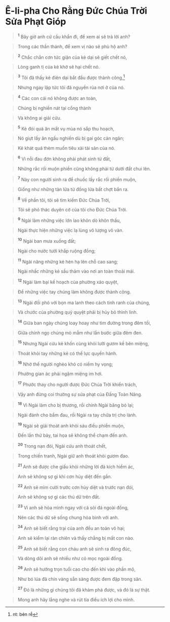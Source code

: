 

# Ê-li-pha Cho Rằng Đức Chúa Trời Sửa Phạt Gióp

> <sup><b>1</b></sup> Bây giờ anh cứ cầu khẩn đi, để xem ai sẽ trả lời anh?
>


> Trong các thần thánh, để xem vị nào sẽ phù hộ anh?
>


> <sup><b>2</b></sup> Chắc chắn cơn tức giận của kẻ dại sẽ giết chết nó,
>


> Lòng ganh tị của kẻ khờ sẽ hại chết nó.
>


> <sup><b>3</b></sup> Tôi đã thấy kẻ điên dại bắt đầu được thành công,[^1]
>


> Nhưng ngay lập tức tôi đã nguyền rủa nơi ở của nó.
>


> <sup><b>4</b></sup> Các con cái nó không được an toàn,
>


> Chúng bị nghiền nát tại cổng thành
>


> Và không ai giải cứu.
>


> <sup><b>5</b></sup> Kẻ đói quá ăn mất vụ mùa nó sắp thu hoạch,
>


> Nó giựt lấy ăn ngấu nghiến dù bị gai góc cản ngăn;
>


> Kẻ khát quá thèm muốn tiêu xài tài sản của nó.
>


> <sup><b>6</b></sup> Vì nỗi đau đớn không phải phát sinh từ đất,
>


> Những rắc rối muộn phiền cũng không phải từ dưới đất chui lên.
>


> <sup><b>7</b></sup> Này con người sinh ra để chuốc lấy rắc rối phiền muộn,
>


> Giống như những tàn lửa từ đống lửa bất chợt bắn ra.
>


> <sup><b>8</b></sup> Về phần tôi, tôi sẽ tìm kiếm Đức Chúa Trời,
>


> Tôi sẽ phó thác duyên cớ của tôi cho Đức Chúa Trời.
>


> <sup><b>9</b></sup> Ngài làm những việc lớn lao khôn dò khôn thấu,
>


> Ngài thực hiện những việc lạ lùng vô lượng vô vàn.
>


> <sup><b>10</b></sup> Ngài ban mưa xuống đất;
>


> Ngài cho nước tưới khắp ruộng đồng;
>


> <sup><b>11</b></sup> Ngài nâng những kẻ hèn hạ lên chỗ cao sang;
>


> Ngài nhấc những kẻ sầu thảm vào nơi an toàn thoải mái.
>


> <sup><b>12</b></sup> Ngài làm bại kế hoạch của phường xảo quyệt,
>


> Để những việc tay chúng làm không được thành công.
>


> <sup><b>13</b></sup> Ngài đối phó với bọn ma lanh theo cách tinh ranh của chúng,
>


> Và chước của phường quỷ quyệt phải bị hủy bỏ thình lình.
>


> <sup><b>14</b></sup> Giữa ban ngày chúng loay hoay như tìm đường trong đêm tối,
>


> Giữa chính ngọ chúng mò mẫm như lần bước giữa đêm đen.
>


> <sup><b>15</b></sup> Nhưng Ngài cứu kẻ khốn cùng khỏi lưỡi gươm kề bên miệng,
>


> Thoát khỏi tay những kẻ có thế lực quyền hành.
>


> <sup><b>16</b></sup> Nhờ thế người nghèo khó có niềm hy vọng;
>


> Phường gian ác phải ngậm miệng im hơi.
>


> <sup><b>17</b></sup> Phước thay cho người được Đức Chúa Trời khiển trách,
>


> Vậy anh đừng coi thường sự sửa phạt của Đấng Toàn Năng.
>


> <sup><b>18</b></sup> Vì Ngài làm cho bị thương, rồi chính Ngài băng bó lại;
>


> Ngài đánh cho bầm đau, rồi Ngài ra tay chữa trị cho lành.
>


> <sup><b>19</b></sup> Ngài sẽ giải thoát anh khỏi sáu điều phiền muộn,
>


> Đến lần thứ bảy, tai họa sẽ không thể chạm đến anh.
>


> <sup><b>20</b></sup> Trong nạn đói, Ngài cứu anh thoát chết,
>


> Trong chiến tranh, Ngài giữ anh thoát khỏi gươm đao.
>


> <sup><b>21</b></sup> Anh sẽ được che giấu khỏi những lời đả kích hiểm ác,
>


> Anh sẽ không sợ gì khi cơn hủy diệt đến gần.
>


> <sup><b>22</b></sup> Anh sẽ mỉm cười trước cơn hủy diệt và trước nạn đói,
>


> Anh sẽ không sợ gì các thú dữ trên đất.
>


> <sup><b>23</b></sup> Vì anh sẽ hòa mình ngay với cả sỏi đá ngoài đồng,
>


> Nên các thú dữ sẽ sống chung hòa bình với anh.
>


> <sup><b>24</b></sup> Anh sẽ biết rằng trại của anh đều an toàn vô hại;
>


> Anh sẽ kiểm lại ràn chiên và thấy chẳng bị mất con nào.
>


> <sup><b>25</b></sup> Anh sẽ biết rằng con cháu anh sẽ sinh ra đông đúc,
>


> Và dòng dõi anh sẽ nhiều như cỏ mọc ngoài đồng.
>


> <sup><b>26</b></sup> Anh sẽ hưởng trọn tuổi cao cho đến khi vào phần mộ,
>


> Như bó lúa đã chín vàng sẵn sàng được đem đập trong sân.
>


> <sup><b>27</b></sup> Đó là những gì chúng tôi đã khám phá được, và đó là sự thật.
>


> Mong anh hãy lắng nghe và rút tỉa điều ích lợi cho mình.
>

[^1]: nt: bén rễ
